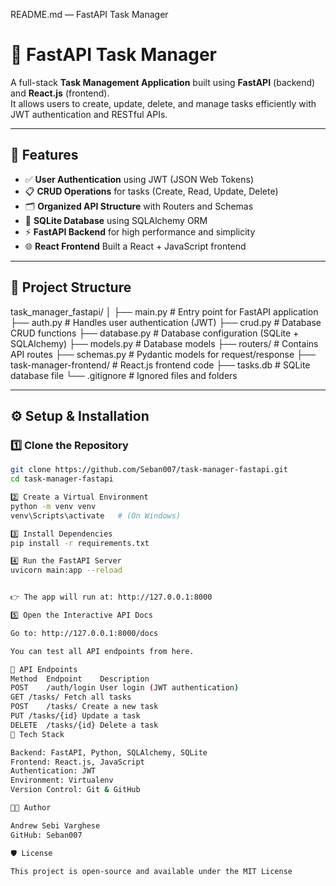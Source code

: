 README.md — FastAPI Task Manager
# 📝 FastAPI Task Manager

A full-stack **Task Management Application** built using **FastAPI** (backend) and **React.js** (frontend).  
It allows users to create, update, delete, and manage tasks efficiently with JWT authentication and RESTful APIs.

---

## 🚀 Features

- ✅ **User Authentication** using JWT (JSON Web Tokens)
- 📋 **CRUD Operations** for tasks (Create, Read, Update, Delete)
- 🗂️ **Organized API Structure** with Routers and Schemas
- 💾 **SQLite Database** using SQLAlchemy ORM
- ⚡ **FastAPI Backend** for high performance and simplicity
- 🌐 **React Frontend** Built a React + JavaScript frontend 



---

## 🧠 Project Structure



task_manager_fastapi/
│
├── main.py # Entry point for FastAPI application
├── auth.py # Handles user authentication (JWT)
├── crud.py # Database CRUD functions
├── database.py # Database configuration (SQLite + SQLAlchemy)
├── models.py # Database models
├── routers/ # Contains API routes
├── schemas.py # Pydantic models for request/response
├── task-manager-frontend/ # React.js frontend code
├── tasks.db # SQLite database file
└── .gitignore # Ignored files and folders


---

## ⚙️ Setup & Installation

### 1️⃣ Clone the Repository
```bash
git clone https://github.com/Seban007/task-manager-fastapi.git
cd task-manager-fastapi

2️⃣ Create a Virtual Environment
python -m venv venv
venv\Scripts\activate   # (On Windows)

3️⃣ Install Dependencies
pip install -r requirements.txt

4️⃣ Run the FastAPI Server
uvicorn main:app --reload


👉 The app will run at: http://127.0.0.1:8000

5️⃣ Open the Interactive API Docs

Go to: http://127.0.0.1:8000/docs

You can test all API endpoints from here.

🧩 API Endpoints
Method	Endpoint	Description
POST	/auth/login	User login (JWT authentication)
GET	/tasks/	Fetch all tasks
POST	/tasks/	Create a new task
PUT	/tasks/{id}	Update a task
DELETE	/tasks/{id}	Delete a task
🧰 Tech Stack

Backend: FastAPI, Python, SQLAlchemy, SQLite
Frontend: React.js, JavaScript
Authentication: JWT
Environment: Virtualenv
Version Control: Git & GitHub

👨‍💻 Author

Andrew Sebi Varghese
GitHub: Seban007

🛡️ License

This project is open-source and available under the MIT License
